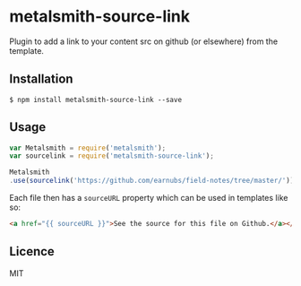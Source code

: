 # metalsmith-source-link

Plugin to add a link to your content src on github (or elsewhere) from the template.


## Installation

```
$ npm install metalsmith-source-link --save
```

## Usage

```js
var Metalsmith = require('metalsmith');
var sourcelink = require('metalsmith-source-link');

Metalsmith
.use(sourcelink('https://github.com/earnubs/field-notes/tree/master/'))
```

Each file then has a `sourceURL` property which can be used in templates like so:

```html
<a href="{{ sourceURL }}">See the source for this file on Github.</a></p>
```

## Licence

MIT
